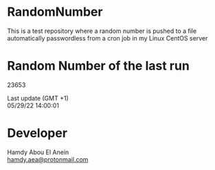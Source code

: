 # RandomNumber    
This is a test repository where a random number is pushed to a file automatically passwordless from a cron job in my Linux CentOS server    
# Random Number of the last run   
23653
      
Last update (GMT +1)    
05/29/22 14:00:01
# Developer    
Hamdy Abou El Anein   
hamdy.aea@protonmail.com
